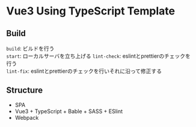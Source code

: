 # Vue3 Using TypeScript Template

## Build

`build`: ビルドを行う  
`start`: ローカルサーバを立ち上げる
`lint-check`: eslintとprettierのチェックを行う  
`lint-fix`: eslintとprettierのチェックを行いそれに沿って修正する    

## Structure
- SPA
- Vue3 + TypeScript + Bable + SASS + ESlint
- Webpack

